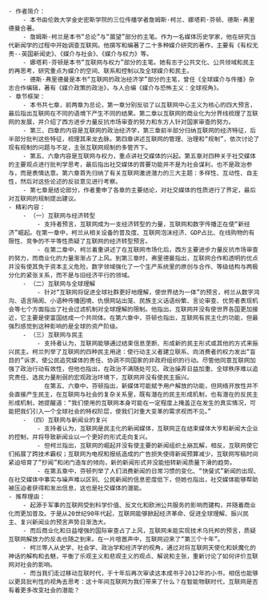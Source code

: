 

	- 作者简介：
		- 本书由伦敦大学金史密斯学院的三位传播学者詹姆斯·柯兰、娜塔莉·芬顿、德斯·弗里德曼合著。
		- 詹姆斯·柯兰是本书“总论”与“展望”部分的主笔。作为一名媒体历史学家，他在研究当代新闻学的过程中开始调查互联网。他撰写和编著了二十多种媒介研究的著作，主要有《有权无责--英国新闻史》、《媒介与社会》、《媒介与权力》等。
		- 娜塔莉·芬顿是本书“互联网与权力”部分的主笔。她有志于公共文化、公共领域和民主的再思考，研究重点为媒介的空间、联系和控制以及全球媒介和民主。
		- 德斯·弗里德曼是本书“互联网的政治经济学”部分的主笔，曾任《全球媒介与传播》杂志合作编辑，著有《媒介政策的政治》，与人合编《媒介与恐怖主义：全球视角》。
	- 章节框架：
		- 本书共七章，前两章为总论，第一章分别反驳了以互联网中心主义为核心的四大预言，最后指出互联网在不同的语境下产生不同的结果。第二章以互联网的商业化为分界线梳理了互联网的发展，并介绍了西方进步力量反抗市场审查的努力和东方人针对国家审查的努力。
		- 第三、四章的内容是互联网的政治经济学，第三章前半部分归纳互联网的经济特征，后半部分批判这些特征，梳理其来龙去脉。第四章讲述互联网的管理、治理和“规制”，依次讨论了现有规制的问题与不足，主张互联网规制的多管齐下。
		- 第五、六章内容是互联网与权力，重点讲社交媒体的兴起。第五章对四种关于社交媒体的主要观点进行批判学思考，最后指出社交媒体的首要功能并不是为社会谋利，也不是政治参与，而是表情达意。第六章首先归纳了有关互联网激进潜力的三大主题：多样性、互动性、自主性，然后对这些论述的反驳意见进行考察。
		- 第七章是结论部分，作者重申了各章的主要结论，对社交媒体的性质进行了界定，最后对互联网的规制提出建议。
	- 精彩内容：
		- （一）互联网与经济转型
			- 支持者预言，互联网成为一支经济转型的力量，互联网和数字传播正在使“新经济”崛起。在第一章中，柯兰从相关设备的普及度、互联网泡沫经济、GDP占比、在线购物的有限性、竞争的不平等性质疑了互联网的经济转型预言。
			- 在第二章中，柯兰着重讲述了在互联网市场化后，西方主要进步力量反抗市场审查的努力，而商业化的力量渐渐占了上风。到第三章时，弗里德曼指出，互联网合作和透明的优点并没有使其免于资本主义危险，数字领域强化了一个生产系统里的原创与合作、等级结构与两极分化的紧张关系，而不是与旧经济平行的领域。
		- （二）互联网与全球理解
			- 针对“互联网将促进全球社群更好地理解，使世界结为一体”的预言，柯兰从数字鸿沟、语言隔阂、小语种传播困境、仇恨网站出笼、民族主义话语纷繁、言论审查、优势者表现机会等七个方面指出了社会过滤机制对全球理解的限制。他指出，互联网并没有使世界各国更加接近，它主要是使富国结成一个共同体。在第六章中，芬顿也指出，互联网有民主化的功能，但最强烈感觉到这种影响的是全球的资产阶级。
		- （三）互联网与民主
			- 支持者认为，互联网能够通过结束信息垄断、形成新的民主形式或其他的方式来振兴民主。柯兰列举了互联网的四种民主用途：使行动主义者建立联系、向消费者的权力发出“盲目的”诉求、使公民追究媒体的责任、协调不同国家的非政府组织的行动。尽管他同意互联网加强了政治行动有效性，但他也指出，在政治不满随处可见、政治操弄日益加重、全球秩序难以追究责任、选民力量削弱的宏观政治环境下，互联网并没有使民主振兴。
			  在第五、六章中，芬顿指出，新媒体可能赋予用户解放的功能，但网络开放性并不会直接产生民主，在互联网与社会的复杂关系里，既有潜在的民主形成机制，也有潜在的反民主形成机制，她提醒道：“我们使用的互联网本身可能在一定程度上掩盖正在发生的真实情况，可能把我们引入一个全球社会的特权阶层，使我们对重大变革的需求视而不见。”
		- （四）互联网与新闻业的复兴
			- 支持者认为，互联网是民主化的新闻媒体，互联网正在结束媒体大亨和新闻大企业的控制，并将导致新闻业以一个更好的形式走向复兴。
			- 但柯兰指出，互联网的崛起并没有使主要的新闻组织土崩瓦解，相反，互联网使它们拓展了跨技术霸权；互联网为电视和报纸造成的广告损失使得新闻预算减少，互联网写稿时间紧迫培育了“抄闻”和闭门造车的倾向，新的新闻形式并没能扭转新闻质量下滑的趋势。
			- 在第五章中，芬顿列举了人们消费新闻的日常习惯的变化、“快餐式”新闻的出现、在社交媒体中事实与噪声难以区别、公民新闻的信息密度低下，但她也指出，社交媒体能够帮助被压迫者获得和发出信息，这也是社交媒体的潜能。
	- 推荐理由：
		- 起源于军事的互联网受到科学价值、反文化和欧洲公共服务的影响而建构，并随着商业化而更加普及。于是从20世纪90年代起，互联网能够掀起经济革命、促进全球理解、振兴民主、复兴新闻业的预言声势日渐浩大。
		- 而后商业化和日益增强的国际审查占了上风，互联网未能实现技术乌托邦的预言，质疑互联网解放力的反击也随之到来。在一片喧嚣声中，互联网迎来了“第三个十年”。
		- 柯兰等人从史学、社会学、政治学和经济学的视角，通过对将互联网天使化和妖魔化的神话的解构和去魅，平衡了乐观主义和悲观主义的观点、解说和主张，重新讨论了如何评价互联网对社会的影响。
		- 而当我们走过移动互联时代，于十年后再次审读这本成书于2012年的小书，相信也能够以更具批判性的视角去思考：这十年间互联网为我们带来了什么？在智能物联时代，互联网是否有着更多改变社会的潜能？